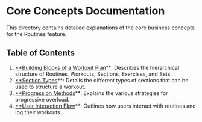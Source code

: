 # Core Concepts Documentation

This directory contains detailed explanations of the core business concepts for the Routines feature.

## Table of Contents

1.  [**Building Blocks of a Workout Plan](./01-building-blocks.md)**: Describes the hierarchical structure of Routines, Workouts, Sections, Exercises, and Sets.
2.  [**Section Types](./02-section-types.md)**: Details the different types of sections that can be used to structure a workout.
3.  [**Progression Methods](./03-progression-methods.md)**: Explains the various strategies for progressive overload.
4.  [**User Interaction Flow](./04-user-interaction-flow.md)**: Outlines how users interact with routines and log their workouts.
